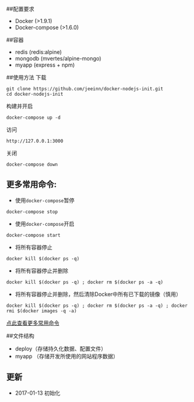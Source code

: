 ##配置要求
* Docker (>1.9.1)
* Docker-compose (>1.6.0)

##容器
* redis (redis:alpine)
* mongodb (mvertes/alpine-mongo)
* myapp (express + npm)

##使用方法
下载
```
git clone https://github.com/jeeinn/docker-nodejs-init.git
cd docker-nodejs-init
```
构建并开启
```
docker-compose up -d
```
访问
```
http://127.0.0.1:3000
```
关闭
```
docker-compose down
```
## 更多常用命令:
* 使用`docker-compose`暂停
```
docker-compose stop
```
* 使用`docker-compose`开启
```
docker-compose start
```
* 将所有容器停止
```
docker kill $(docker ps -q)
```
* 将所有容器停止并删除
```
docker kill $(docker ps -q) ; docker rm $(docker ps -a -q)
```
* 将所有容器停止并删除，然后清除Docker中所有已下载的镜像（慎用）
```
docker kill $(docker ps -q) ; docker rm $(docker ps -a -q) ; docker rmi $(docker images -q -a) 
```
[点此查看更多常用命令](https://docs.docker.com/compose/reference/)

##文件结构
* deploy（存储持久化数据、配置文件）
* myapp （存储开发所使用的网站程序数据）

## 更新
* 2017-01-13 初始化